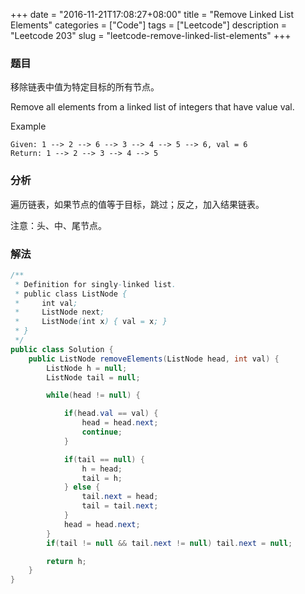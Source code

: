 +++
date = "2016-11-21T17:08:27+08:00"
title = "Remove Linked List Elements"
categories = ["Code"]
tags = ["Leetcode"]
description = "Leetcode 203"
slug = "leetcode-remove-linked-list-elements"
+++

### 题目

移除链表中值为特定目标的所有节点。

Remove all elements from a linked list of integers that have value val.

Example

```console
Given: 1 --> 2 --> 6 --> 3 --> 4 --> 5 --> 6, val = 6
Return: 1 --> 2 --> 3 --> 4 --> 5
```

### 分析

遍历链表，如果节点的值等于目标，跳过；反之，加入结果链表。

注意：头、中、尾节点。

### 解法

```java
/**
 * Definition for singly-linked list.
 * public class ListNode {
 *     int val;
 *     ListNode next;
 *     ListNode(int x) { val = x; }
 * }
 */
public class Solution {
    public ListNode removeElements(ListNode head, int val) {
        ListNode h = null;
        ListNode tail = null;

        while(head != null) {

            if(head.val == val) {
                head = head.next;
                continue;
            }

            if(tail == null) {
                h = head;
                tail = h;
            } else {
                tail.next = head;
                tail = tail.next;
            }
            head = head.next;
        }
        if(tail != null && tail.next != null) tail.next = null;

        return h;
    }
}
```
